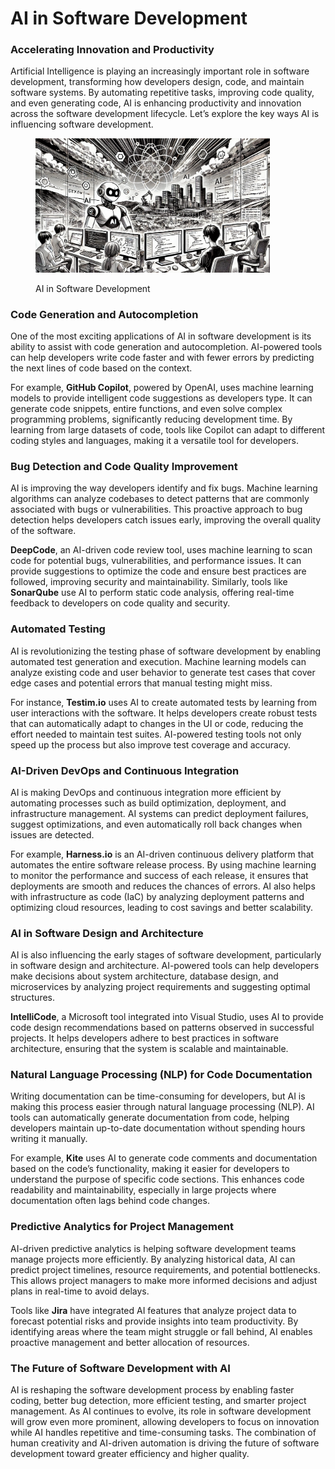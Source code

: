 # AI in Software Development

### Accelerating Innovation and Productivity

Artificial Intelligence is playing an increasingly important role in software development, transforming how developers design, code, and maintain software systems. By automating repetitive tasks, improving code quality, and even generating code, AI is enhancing productivity and innovation across the software development lifecycle. Let’s explore the key ways AI is influencing software development.

<div align="left"><figure><img src="../../.gitbook/assets/image (1) (1) (1) (1) (1) (1) (1) (1) (1) (1) (1) (1) (1) (1) (1) (1) (1) (1) (1).png" alt="" width="375"><figcaption><p>AI in Software Development</p></figcaption></figure></div>

### Code Generation and Autocompletion

One of the most exciting applications of AI in software development is its ability to assist with code generation and autocompletion. AI-powered tools can help developers write code faster and with fewer errors by predicting the next lines of code based on the context.

For example, **GitHub Copilot**, powered by OpenAI, uses machine learning models to provide intelligent code suggestions as developers type. It can generate code snippets, entire functions, and even solve complex programming problems, significantly reducing development time. By learning from large datasets of code, tools like Copilot can adapt to different coding styles and languages, making it a versatile tool for developers.

### Bug Detection and Code Quality Improvement

AI is improving the way developers identify and fix bugs. Machine learning algorithms can analyze codebases to detect patterns that are commonly associated with bugs or vulnerabilities. This proactive approach to bug detection helps developers catch issues early, improving the overall quality of the software.

**DeepCode**, an AI-driven code review tool, uses machine learning to scan code for potential bugs, vulnerabilities, and performance issues. It can provide suggestions to optimize the code and ensure best practices are followed, improving security and maintainability. Similarly, tools like **SonarQube** use AI to perform static code analysis, offering real-time feedback to developers on code quality and security.

### Automated Testing

AI is revolutionizing the testing phase of software development by enabling automated test generation and execution. Machine learning models can analyze existing code and user behavior to generate test cases that cover edge cases and potential errors that manual testing might miss.

For instance, **Testim.io** uses AI to create automated tests by learning from user interactions with the software. It helps developers create robust tests that can automatically adapt to changes in the UI or code, reducing the effort needed to maintain test suites. AI-powered testing tools not only speed up the process but also improve test coverage and accuracy.

### AI-Driven DevOps and Continuous Integration

AI is making DevOps and continuous integration more efficient by automating processes such as build optimization, deployment, and infrastructure management. AI systems can predict deployment failures, suggest optimizations, and even automatically roll back changes when issues are detected.

For example, **Harness.io** is an AI-driven continuous delivery platform that automates the entire software release process. By using machine learning to monitor the performance and success of each release, it ensures that deployments are smooth and reduces the chances of errors. AI also helps with infrastructure as code (IaC) by analyzing deployment patterns and optimizing cloud resources, leading to cost savings and better scalability.

### AI in Software Design and Architecture

AI is also influencing the early stages of software development, particularly in software design and architecture. AI-powered tools can help developers make decisions about system architecture, database design, and microservices by analyzing project requirements and suggesting optimal structures.

**IntelliCode**, a Microsoft tool integrated into Visual Studio, uses AI to provide code design recommendations based on patterns observed in successful projects. It helps developers adhere to best practices in software architecture, ensuring that the system is scalable and maintainable.

### Natural Language Processing (NLP) for Code Documentation

Writing documentation can be time-consuming for developers, but AI is making this process easier through natural language processing (NLP). AI tools can automatically generate documentation from code, helping developers maintain up-to-date documentation without spending hours writing it manually.

For example, **Kite** uses AI to generate code comments and documentation based on the code’s functionality, making it easier for developers to understand the purpose of specific code sections. This enhances code readability and maintainability, especially in large projects where documentation often lags behind code changes.

### Predictive Analytics for Project Management

AI-driven predictive analytics is helping software development teams manage projects more efficiently. By analyzing historical data, AI can predict project timelines, resource requirements, and potential bottlenecks. This allows project managers to make more informed decisions and adjust plans in real-time to avoid delays.

Tools like **Jira** have integrated AI features that analyze project data to forecast potential risks and provide insights into team productivity. By identifying areas where the team might struggle or fall behind, AI enables proactive management and better allocation of resources.

### The Future of Software Development with AI

AI is reshaping the software development process by enabling faster coding, better bug detection, more efficient testing, and smarter project management. As AI continues to evolve, its role in software development will grow even more prominent, allowing developers to focus on innovation while AI handles repetitive and time-consuming tasks. The combination of human creativity and AI-driven automation is driving the future of software development toward greater efficiency and higher quality.
